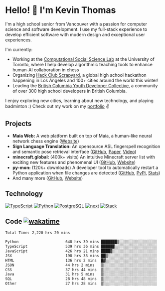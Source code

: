# Hello! 👋 I'm Kevin Thomas

I'm a high school senior from Vancouver with a passion for computer science and software development. I use my full-stack experience to develop efficient software with modern design and exceptional user experiences.

I'm currently:

- Working at the [Computational Social Science Lab](https://csslab.cs.toronto.edu/) at the University of Toronto, where I help develop algorithmic teaching tools to enhance human-AI collaboration in chess
- Organizing [Hack Club Scrapyard](https://scrapyard.hackclub.com/), a global high school hackathon happening in Los Angeles and 100+ cities around the world this winter!
- Leading the [British Columbia Youth Developer Collective](https://bcydc.ca/), a community of over 300 high school developers in British Columbia.

I enjoy exploring new cities, learning about new technology, and playing badminton :) Check out my work on my [portfolio](https://kevinjosethomas.com/) ✌️

## Projects

- **Maia Web:** A web platform built on top of Maia, a human-like neural network chess engine ([Website](https://maiachess.com/))
- **Sign Language Translation:** An opensource ASL fingerspell recognition and semantic pose retrieval interface ([GitHub](https://github.com/kevinjosethomas/sign-language-processing), [Paper](https://arxiv.org/abs/2408.09311), [Video](https://www.youtube.com/watch?v=uuPxMWQRoXc))
- **minecraft.global:** (400k+ visits) An intuitive Minecraft server list with exciting new features and phenomenal UI ([GitHub](https://github.com/kevinjosethomas?tab=repositories&q=minecraft&type=&language=&sort=), [Website](https://minecraft.global/))
- **py-mon:** (120k+ downloads) A developer tool to automatically restart a Python application when file changes are detected ([GitHub](https://github.com/kevinjosethomas/py-mon), [PyPi](https://pypi.org/project/py-mon/), [Stats](https://pypistats.org/packages/py-mon))
- And many more ([GitHub](https://github.com/kevinjosethomas?tab=repositories), [Website](https://kevinjosethomas.com/work))

## Technology

[![TypeScript](https://github.com/kevinjosethomas/kevinjosethomas/assets/46242684/444b2e5d-659f-41f5-81fe-3abafb75cb6c)](https://kevinjosethomas.com/stack)
[![Python](https://github.com/kevinjosethomas/kevinjosethomas/assets/46242684/34a174c4-54db-4c4e-9842-2324d47cb043)](https://kevinjosethomas.com/stack)
[![PostgreSQL](https://github.com/kevinjosethomas/kevinjosethomas/assets/46242684/46d6de1c-c483-4dc7-ab3a-87763af6fc78)](https://kevinjosethomas.com/stack)
[![next](https://github.com/kevinjosethomas/kevinjosethomas/assets/46242684/bc46bae5-1ad9-42a7-b7a2-427cbde7c994)](https://kevinjosethomas.com/stack)
[![Stack](https://github.com/kevinjosethomas/kevinjosethomas/assets/46242684/0b9b7eeb-8cce-4a56-bffd-3131dd4dd88c)](https://kevinjosethomas.com/stack)

## Code [![wakatime](https://wakatime.com/badge/user/e9d16d74-e01d-4a37-8086-9257e0bde1c2.svg?style=flat-square)](https://wakatime.com/@e9d16d74-e01d-4a37-8086-9257e0bde1c2)

<!--START_SECTION:waka-->

```txt
Total Time: 2,220 hrs 20 mins

Python                     648 hrs 39 mins ███████▒░░░░░░░░░░░░░░░░░   28.86 %
TypeScript                 539 hrs 36 mins ██████░░░░░░░░░░░░░░░░░░░   24.01 %
JavaScript                 426 hrs 21 mins ████▓░░░░░░░░░░░░░░░░░░░░   18.97 %
JSX                        198 hrs 33 mins ██▒░░░░░░░░░░░░░░░░░░░░░░   08.83 %
HTML                       136 hrs 2 mins  █▓░░░░░░░░░░░░░░░░░░░░░░░   06.05 %
JSON                       44 hrs 2 mins   ▒░░░░░░░░░░░░░░░░░░░░░░░░   01.96 %
CSS                        37 hrs 44 mins  ▒░░░░░░░░░░░░░░░░░░░░░░░░   01.68 %
Java                       31 hrs 5 mins   ▒░░░░░░░░░░░░░░░░░░░░░░░░   01.38 %
SQL                        28 hrs 48 mins  ▒░░░░░░░░░░░░░░░░░░░░░░░░   01.28 %
Other                      27 hrs 28 mins  ▒░░░░░░░░░░░░░░░░░░░░░░░░   01.22 %
```

<!--END_SECTION:waka-->
